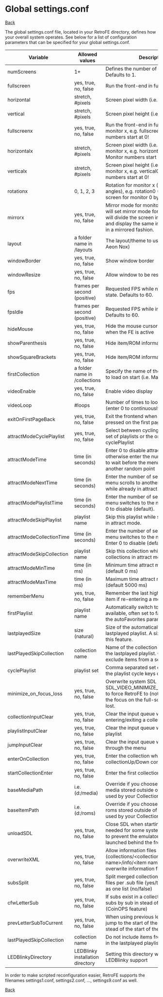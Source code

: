 # Global settings.conf
[Back](README.MD)


The global settings.conf file, located in your RetroFE directory,
defines how your overall system operates. See below for a list of
configuration parameters that can be specified for your global
settings.conf.

| Variable                  | Allowed values                   | Description                                                                                                                                                                              |
|---------------------------|----------------------------------|------------------------------------------------------------------------------------------------------------------------------------------------------------------------------------------|
| numScreens                | 1+                               | Defines the number of monitors used. Defaults to 1.                                                                                                                                      |
| fullscreen                | yes, true, no, false             | Run the front-end in fullscreen                                                                                                                                                          |
| horizontal                | stretch, #pixels                 | Screen pixel width (i.e. 1920)                                                                                                                                                           |
| vertical                  | stretch, #pixels                 | Screen pixel height (i.e. 1080)                                                                                                                                                          |
| fullscreenx               | yes, true, no, false             | Run the front-end in fullscreen on monitor x, e.g. fullscreen0 = no. Monitor numbers start at 0!                                                                                         |
| horizontalx               | stretch, #pixels                 | Screen pixel width (i.e. 1920) for monitor x, e.g. horizontal0 = 1920. Monitor numbers start at 0!                                                                                       |
| verticalx                 | stretch, #pixels                 | Screen pixel height (i.e. 1080) for monitor x, e.g. vertical0 = 1080. Monitor numbers start at 0!                                                                                        |
| rotationx                 | 0, 1, 2, 3                       | Rotation for monitor x (in 90 degree angles), e.g. rotation0 = 1 will rotate the screen for monitor 0 by 90 degrees.                                                                     |
| mirrorx                   | yes, true, no, false             | Mirror mode for monitor x, e.g. mirror0 will set mirror mode for monitor 0. This will divide the screen into two halves, and display the same images in each half in a mirrored fashion. |
| layout                    | a folder name in /layouts        | The layout/theme to use for RetroFE (i.e. Aeon Nox)                                                                                                                                      |
| windowBorder              | yes, true, no, false             | Show window border                                                                                                                                                                       |
| windowResize              | yes, true, no, false             | Allow window to be resized                                                                                                                                                               |
| fps                       | frames per second (positive)     | Requested FPS while not in the idle state. Defaults to 60.                                                                                                                               |
| fpsIdle                   | frames per second (positive)     | Requested FPS while in the idle state. Defaults to 60.                                                                                                                                   |
| hideMouse                 | yes, true, no, false             | Hide the mouse cursor on the screen when the FE is active                                                                                                                                |
| showParenthesis           | yes, true, no, false             | Hide item/ROM information between ()                                                                                                                                                     |
| showSquareBrackets        | yes, true, no, false             | Hide item/ROM information between \[\]                                                                                                                                                   |
| firstCollection           | a folder name in /collections    | Specify the name of the first collection to load on start (i.e. Main)                                                                                                                    |
| videoEnable               | yes, true, no, false             | Enable video display                                                                                                                                                                     |
| videoLoop                 | #loops                           | Number of times to loop video playback (enter 0 to continuously loop)                                                                                                                    |
| exitOnFirstPageBack       | yes, true, no, false             | Exit the frontend when the back button is pressed on the first page                                                                                                                      |
| attractModeCyclePlaylist  | yes, true, no, false             | Select between cycling through the full set of playlists or the ones defined in the cyclePlaylist                                                                                        |
| attractModeTime           | time (in seconds)                | Enter 0 to disable attract mode, otherwise enter the number of seconds to wait before the menu scrolls to another random point                                                           |
| attractModeNextTime       | time (in seconds)                | Enter the number of seconds before the menu scrolls to another random point while already in attract mode                                                                                |
| attractModePlaylistTime   | time (in seconds)                | Enter the number of seconds before the menu switches to the next playlist. Enter 0 to disable (default).                                                                                 |
| attractModeSkipPlaylist   | playlist name                    | Skip this playlist while switching playlist in attract mode.                                                                                                                             |
| attractModeCollectionTime | time (in seconds)                | Enter the number of seconds before the menu switches to the next collection. Enter 0 to disable (default).                                                                               |
| attractModeSkipCollection | playlist name                    | Skip this collection while switching collections in attract mode.                                                                                                                        |
| attractModeMinTime        | time (in ms)                     | Minimum time attract mode will scroll (default 0 ms)                                                                                                                                     |
| attractModeMaxTime        | time (in ms)                     | Maximum time attract mode will scroll (default 5000 ms)                                                                                                                                  |
| rememberMenu              | yes, true, no, false             | Remember the last highlighted menu item if re-entering a menu                                                                                                                            |
| firstPlaylist             | playlist name                    | Automatically switch to this playlist if it is available, often set to favorites. Replaces the autoFavorites parameter.                                                                  |
| lastplayedSize            | size (natural)                   | Size of the automatically generated lastplayed playlist. A size of 0 disabled this feature.                                                                                              |
| lastPlayedSkipCollection  | collection name                  | Name of the collection not included in the lastplayed playlist. Generally used to exclude items from a settings collection.                                                              |
| cyclePlaylist             | playlist set                     | Comma separated set of playlists that the playlist cycle keys cycle through.                                                                                                             |
| minimize_on_focus_loss    | yes, true, no, false             | Overwrite system SDL default for SDL_VIDEO_MINIMIZE_ON_FOCUS_LOSS to force RetroFE to (not) minimize when the focus on the full-screen window is lost.                                   |
| collectionInputClear      | yes, true, no, false             | Clear the input queue when entering/exiting a collection                                                                                                                                 |
| playlistInputClear        | yes, true, no, false             | Clear the input queue when changing playlist                                                                                                                                             |
| jumpInputClear            | yes, true, no, false             | Clear the input queue when jumping through the menu                                                                                                                                      |
| enterOnCollection         | yes, true, no, false             | Enter the collection when using collectionUp/Down controls                                                                                                                               |
| startCollectionEnter      | yes, true, no, false             | Enter the first collection RetroFE boot                                                                                                                                                  |
| baseMediaPath             | i.e.(d:/media)                   | Override if you choose to have your media stored outside of RetroFE. Can be used by your Collection Settings.conf.                                                                       |
| baseItemPath              | i.e.(d:/roms)                    | Override if you choose to have your roms stored outside of RetroFE. Can be used by your Collection Settings.conf.                                                                        |
| unloadSDL                 | yes, true, no, false             | Close SDL when starting a game. This is needed for some systems like RetroPie to prevent the emulator from being launched behind the front-end.                                          |
| overwriteXML              | yes, true, no, false             | Allow information files (collections/\<collection name>/info/\<item name>.conf) to overwrite information from meta.db                                                                    |
| subsSplit                 | yes, true, no, false             | Split merged collections based on .sub files per .sub file (yes/true) or sort them as one list (no/false)                                                                                |
| cfwLetterSub              | yes, true, no, false             | If subs exist in a collection, jump those subs by sub in stead of by letter (CoinOPS feature)                                                                                            |
| prevLetterSubToCurrent    | yes, true, no, false             | When using previous letter control, it will jump to the start of the current letter in stead of the start of the previous one                                                            |
| lastPlayedSkipCollection  | collection name                  | Do not include items from this collection in the lastplayed playlist                                                                                                                     |
| LEDBlinkyDirectory        | LEDBlinky installation directory | Setting this directory will enable LEDBlinky support                                                                                                                                     |

In order to make scripted reconfiguration easier, RetroFE supports the
filenames settings1.conf, settings2.conf, ..., settings9.conf as well.

[Back](README.MD)
